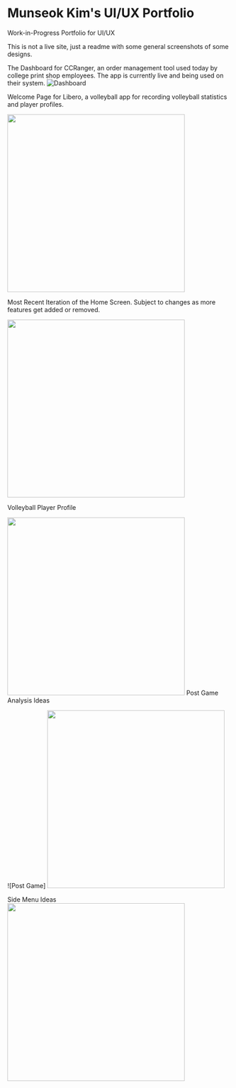 # Munseok Kim's UI/UX Portfolio
Work-in-Progress Portfolio for UI/UX 

This is not a live site, just a readme with some general screenshots of some designs.

The Dashboard for CCRanger, an order management tool used today by college print shop employees. The app is currently live and being used on their system.
![Dashboard](https://github.com/MunseokKimmy/uxportfolio/assets/59575386/bd239c9c-022e-43e4-8fb6-4a5b50d55264)

Welcome Page for Libero, a volleyball app for recording volleyball statistics and player profiles. <br/>

<img src="https://github.com/MunseokKimmy/uxportfolio/assets/59575386/8d35040a-6b80-4e60-897e-4151b8736495" width="400">

Most Recent Iteration of the Home Screen. Subject to changes as more features get added or removed.<br/>

<img src="https://github.com/MunseokKimmy/uxportfolio/assets/59575386/9c5f9c0a-ace1-48ff-ac77-a083d0d47e4f" width="400">

Volleyball Player Profile<br/>

<img src="https://github.com/MunseokKimmy/uxportfolio/assets/59575386/81de5757-6757-4866-b713-6dec6e20d20b" width="400">
Post Game Analysis Ideas<br/>

![Post Game]
<img src="https://github.com/MunseokKimmy/uxportfolio/assets/59575386/66dce46d-a4a4-4b66-9fd5-9985cc5743b6" width="400">

Side Menu Ideas<br/>
<img src="https://github.com/MunseokKimmy/uxportfolio/assets/59575386/7b39f81b-3b1b-4351-81aa-5e0883766d53" width="400">

